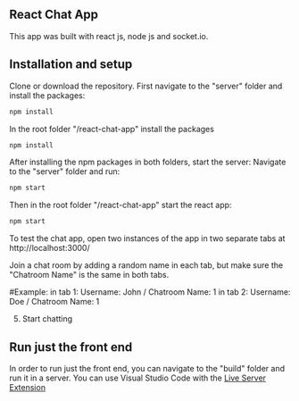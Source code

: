 ## React Chat App

This app was built with react js, node js and socket.io.

## Installation and setup

Clone or download the repository.
First navigate to the "server" folder and install the packages:

```bash
npm install
```

In the root folder "/react-chat-app" install the packages

```bash
npm install
```

After installing the npm packages in both folders, start the server:
Navigate to the "server" folder and run:

```bash
npm start
```

Then in the root folder "/react-chat-app" start the react app:

```bash
npm start
```

To test the chat app, open two instances of the app in two separate tabs at http://localhost:3000/

Join a chat room by adding a random name in each tab, but make sure the "Chatroom Name" is the same in both tabs.

#Example:
in tab 1: Username: John / Chatroom Name: 1
in tab 2: Username: Doe / Chatroom Name: 1

5. Start chatting



## Run just the front end
In order to run just the front end, you can navigate to the "build" folder and run it in a server. You can use Visual Studio Code with the [Live Server Extension](https://marketplace.visualstudio.com/items?itemName=ritwickdey.LiveServer)

